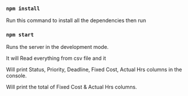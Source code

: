 ### `npm install`

Run this command to install all the dependencies then run

### `npm start`

Runs the server in the development mode.

It will Read everything from csv file and it

Will print Status, Priority, Deadline, Fixed Cost, Actual Hrs columns in the console.

Will print the total of Fixed Cost & Actual Hrs columns.

